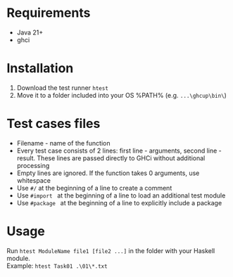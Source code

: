 <h1>Requirements</h1>
<ul>
  <li>Java 21+</li>
  <li>ghci</li>
</ul>

<h1>Installation</h1>
<ol>
  <li>Download the test runner <code>htest</code></li>
  <li>Move it to a folder included into your OS %PATH% (e.g. <code>...\ghcup\bin\</code>)</li>
</ol>

<h1>Test cases files</h1>
<ul>
  <li>Filename - name of the function</li>
  <li>Every test case consists of 2 lines: first line - arguments, second line - result. These lines are passed directly to GHCi without additional processing</li>
  <li>Empty lines are ignored. If the function takes 0 arguments, use whitespace</li>
  <li>Use <code>#/</code> at the beginning of a line to create a comment</li>
  <li>Use <code>#import </code> at the beginning of a line to load an additional test module</li>
  <li>Use <code>#package </code> at the beginning of a line to explicitly include a package</li>
</ul>

<h1>Usage</h1>
<p>
  Run <code>htest ModuleName file1 [file2 ...]</code> in the folder with your Haskell module. <br>
  Example: <code>htest Task01 .\01\*.txt</code>
</p>
